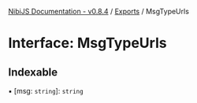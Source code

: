 [NibiJS Documentation - v0.8.4](../README.md) / [Exports](../README.md) / MsgTypeUrls

# Interface: MsgTypeUrls

## Indexable

▪ [msg: `string`]: `string`
